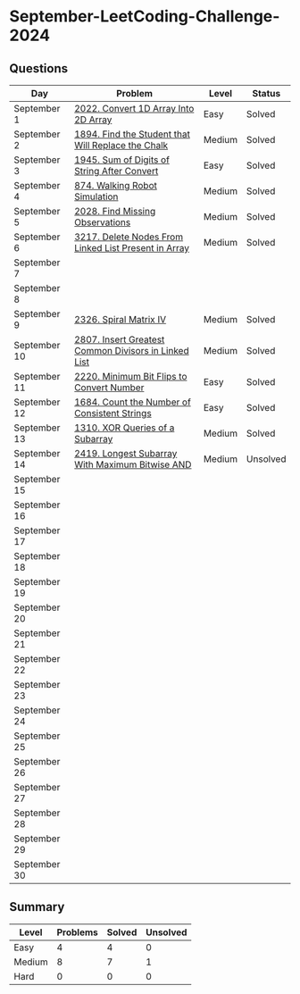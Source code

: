 # September-LeetCoding-Challenge-2024

## Questions
| Day | Problem | Level | Status |
| --- | --- | --- | --- |
| September 1 | [2022. Convert 1D Array Into 2D Array](https://leetcode.com/problems/convert-1d-array-into-2d-array/) | Easy | Solved |
| September 2 | [1894. Find the Student that Will Replace the Chalk](https://leetcode.com/problems/find-the-student-that-will-replace-the-chalk/) | Medium | Solved |
| September 3 | [1945. Sum of Digits of String After Convert](https://leetcode.com/problems/sum-of-digits-of-string-after-convert/) | Easy | Solved |
| September 4 | [874. Walking Robot Simulation](https://leetcode.com/problems/walking-robot-simulation/) | Medium | Solved |
| September 5 | [2028. Find Missing Observations](https://leetcode.com/problems/find-missing-observations/) | Medium | Solved |
| September 6 | [3217. Delete Nodes From Linked List Present in Array](https://leetcode.com/problems/delete-nodes-from-linked-list-present-in-array/) | Medium | Solved |
| September 7 | []() |  |  |
| September 8 | []() |  |  |
| September 9 | [2326. Spiral Matrix IV](https://leetcode.com/problems/spiral-matrix-iv/) | Medium | Solved |
| September 10 | [2807. Insert Greatest Common Divisors in Linked List](https://leetcode.com/problems/insert-greatest-common-divisors-in-linked-list/) | Medium | Solved |
| September 11 | [2220. Minimum Bit Flips to Convert Number](https://leetcode.com/problems/minimum-bit-flips-to-convert-number/) | Easy | Solved |
| September 12 | [1684. Count the Number of Consistent Strings](https://leetcode.com/problems/count-the-number-of-consistent-strings/) | Easy | Solved |
| September 13 | [1310. XOR Queries of a Subarray](https://leetcode.com/problems/xor-queries-of-a-subarray/) | Medium | Solved |
| September 14 | [2419. Longest Subarray With Maximum Bitwise AND](https://leetcode.com/problems/longest-subarray-with-maximum-bitwise-and/) | Medium | Unsolved |
| September 15 | []() |  |  |
| September 16 | []() |  |  |
| September 17 | []() |  |  |
| September 18 | []() |  |  |
| September 19 | []() |  |  |
| September 20 | []() |  |  |
| September 21 | []() |  |  |
| September 22 | []() |  |  |
| September 23 | []() |  |  |
| September 24 | []() |  |  |
| September 25 | []() |  |  |
| September 26 | []() |  |  |
| September 27 | []() |  |  |
| September 28 | []() |  |  |
| September 29 | []() |  |  |
| September 30 | []() |  |  |


## Summary
| Level  | Problems | Solved | Unsolved |
| ---    | --- | --- | --- |
| Easy   | 4 | 4 | 0 |
| Medium | 8 | 7 | 1 |
| Hard   | 0 | 0 | 0 |
